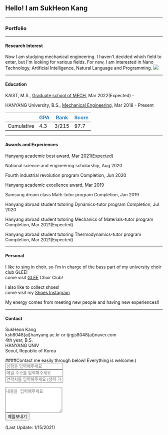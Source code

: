 ## Hello! I am SukHeon Kang

---

### Portfolio

---

#### Research Interest 
Now I am studying mechanical engineering.
I haven't decided which field to enter, but I'm looking for various fields. For now, I am interested in Nano Technology, Artificial Intelligence, Natural Language and Programming.
<img src="images/aabb.gif"/>

---

#### Education
KAIST, M.S., [Graduate school of MECH](https://me.kaist.ac.kr/main/main.html), Mar 2022(Expected) -

HANYANG University, B.S., [Mechanical Engineering](http://me.hanyang.ac.kr/), Mar 2018 - Present

||<span style="color:rgb(38, 124, 185)">GPA</span>|<span style="color:rgb(38, 124, 185)">Rank</span>|<span style="color:rgb(38, 124, 185)">Score</span>|
|----|----|----|----|
|Cumulative|4.3|3/215|97.7|

---

#### Awards and Experiences
Hanyang academic best award, Mar 2021(Expected)

National science and engineering scholarship, Aug 2020

Fourth industrial revolution program Completion, Jun 2020

Hanyang academic excellence award, Mar 2019

Samsung dream class Math-tutor program Completion, Jan 2019

Hanyang abroad student tutoring Dynamics-tutor program Completion, Jul 2020

Hanyang abroad student tutoring Mechanics of Materials-tutor program Completion, Mar 2021(Expected)

Hanyang abroad student tutoring Thermodynamics-tutor program Completion, Mar 2021(Expected)

---

#### Personal
I like to sing in choir. so I'm in charge of the bass part of my university choir club GLEE!
<br>
come visit [GLEE](https://www.youtube.com/channel/UCd3RBgdgh2xeIMHPRJBOFDw) Choir Club!

I also like to collect shoes!
<br>
come visit my [Shoes Instagram](https://www.instagram.com/honey__ksh/)

My energy comes from meeting new people and having new experiences!!

---

#### Contact
SukHeon Kang
<br>
ksh8048(at)hanyang.ac.kr or tjrgjs8048(at)naver.com
<br>
4th year, B.S.
<br>
HANYANG UNIV
<br>
Seoul, Republic of Korea

####Contact me easily through below!
Everything is welcome:)
<input type="text" name="name" placeholder="성함을 입력해주세요">
<br>
<input type="text" name="email" placeholder="메일 주소를 입력해주세요">
<br>
<input type="text" name="phone" placeholder="연락처를 입력해주세요 (생략 가능)">
<br>
<textarea name="message" rows="5" placeholder="내용을 입력해주세요 "></textarea>
<br>
<input type="button" name="submit" class="btn white" value="메일보내기"/>

 <script type="text/javascript">
	
	$(document).ready(function() {
		emailjs.init("user_W8k3o3ocIJ3fuVK8YTRFe");		
        //"user_xxxxx"이 부분은 사용자마다 다르니 반드시 emailJS의 installation 화면을 확인
        $('input[name=submit]').click(function(){       	 
          
          var templateParams = {	
          //각 요소는 emailJS에서 설정한 템플릿과 동일한 명으로 작성!
                name: $('input[name=name]').val(),
                phone: $('input[name=phone]').val(), 
                email : $('input[name=email]').val(),
                message : $('textarea[name=message]').val()
           				};
                    
                	
         emailjs.send('gmail', 'template_boq49uk', templateParams)
         //emailjs.send('service ID', 'template ID', 보낼 내용이 담긴 객체)
         	    .then(function(response) {
         	       console.log('SUCCESS!', response.status, response.text);
         	    }, function(error) {
         	       console.log('FAILED...', error);
         	    });
         	       


        });
        
	  });
    

	</script>
(Last Update: 1/15/2021)

